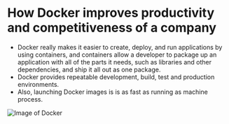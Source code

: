 # How Docker improves productivity and competitiveness of a company


* Docker really makes it easier to create, deploy, and run applications by using containers, and containers allow a developer to package up an application with all of the parts it needs, such as libraries and other dependencies, and ship it all out as one package. 
* Docker provides repeatable development, build, test and production environments. 
* Also, launching Docker images is is as fast as running as machine process.

![Image of Docker](https://miro.medium.com/proxy/1*9hGvYE5jegHm1r_97gH-jQ.png)   

